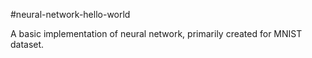 #neural-network-hello-world

A basic implementation of neural network, primarily created for MNIST dataset.